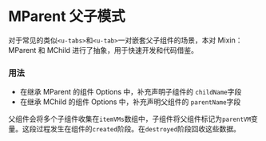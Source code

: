 # MParent 父子模式

对于常见的类似`<u-tabs>`和`<u-tab>`一对嵌套父子组件的场景，本对 Mixin：MParent 和 MChild 进行了抽象，用于快速开发和代码借鉴。

### 用法

- 在继承 MParent 的组件 Options 中，补充声明子组件的 `childName`字段
- 在继承 MChild 的组件 Options 中，补充声明父组件的 `parentName`字段

父组件会将多个子组件收集在`itemVMs`数组中，子组件将父组件标记为`parentVM`变量。这段过程发生在组件的`created`阶段。在`destroyed`阶段回收这些数据。

<u-h2-tabs router>
    <u-h2-tab title="基础示例" to="/components/m-parent/examples"></u-h2-tab>
    <u-h2-tab hidden title="拓展应用" to="/components/m-parent/advanced"></u-h2-tab>
    <u-h2-tab v-if="NODE_ENV === 'development'" title="测试用例" to="/components/m-parent/cases"></u-h2-tab>
    <u-h2-tab title="API" to="/components/m-parent/api"></u-h2-tab>
</u-h2-tabs>

<router-view></router-view>

